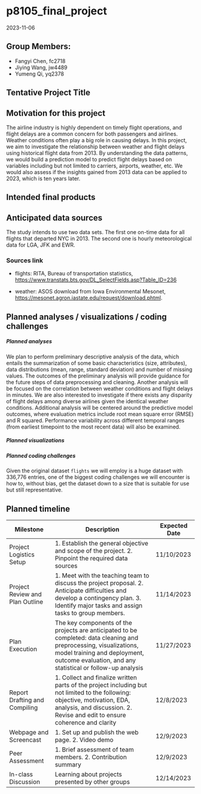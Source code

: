 p8105_final_project
================
2023-11-06

## Group Members:

- Fangyi Chen, fc2718
- Jiying Wang, jw4489
- Yumeng Qi, yq2378

## Tentative Project Title

## Motivation for this project

The airline industry is highly dependent on timely flight operations,
and flight delays are a common concern for both passengers and airlines.
Weather conditions often play a big role in causing delays. In this
project, we aim to investigate the relationship between weather and
flight delays using historical flight data from 2013. By understanding
the data patterns, we would build a prediction model to predict flight
delays based on variables including but not limited to carriers,
airports, weather, etc. We would also assess if the insights gained from
2013 data can be applied to 2023, which is ten years later.

## Intended final products

## Anticipated data sources

The study intends to use two data sets. The first one on-time data for
all flights that departed NYC in 2013. The second one is hourly
meteorological data for LGA, JFK and EWR.

### Sources link

- flights: RITA, Bureau of transportation statistics,
  <https://www.transtats.bts.gov/DL_SelectFields.asp?Table_ID=236>

- weather: ASOS download from Iowa Environmental Mesonet,
  <https://mesonet.agron.iastate.edu/request/download.phtml>.

## Planned analyses / visualizations / coding challenges

##### Planned analyses

We plan to perform preliminary descriptive analysis of the data, which
entails the summarization of some basic characteristics (size,
attributes), data distributions (mean, range, standard deviation) and
number of missing values. The outcomes of the preliminary analysis will
provide guidance for the future steps of data preprocessing and
cleaning. Another analysis will be focused on the correlation between
weather conditions and flight delays in minutes. We are also interested
to investigate if there exists any disparity of flight delays among
diverse airlines given the identical weather conditions. Additional
analysis will be centered around the predictive model outcomes, where
evaluation metrics include root mean square error (RMSE) and R squared.
Performance variability across different temporal ranges (from earliest
timepoint to the most recent data) will also be examined.

##### Planned visualizations

##### Planned coding challenges

Given the original dataset `flights` we will employ is a huge dataset
with 336,776 entries, one of the biggest coding challenges we will
encounter is how to, without bias, get the dataset down to a size that
is suitable for use but still representative.

## Planned timeline

| Milestone                       | Description                                                                                                                                                                                                       | Expected Date |
|---------------------------------|-------------------------------------------------------------------------------------------------------------------------------------------------------------------------------------------------------------------|---------------|
| Project Logistics Setup         | 1\. Establish the general objective and scope of the project. 2. Pinpoint the required data sources                                                                                                               | 11/10/2023    |
| Project Review and Plan Outline | 1\. Meet with the teaching team to discuss the project proposal. 2. Anticipate difficulties and develop a contingency plan. 3. Identify major tasks and assign tasks to group members.                            | 11/14/2023    |
| Plan Execution                  | The key components of the projects are anticipated to be completed: data cleaning and preprocessing, visualizations, model training and deployment, outcome evaluation, and any statistical or follow-up analysis | 11/27/2023    |
| Report Drafting and Compiling   | 1\. Collect and finalize written parts of the project including but not limited to the following: objective, motivation, EDA, analysis, and discussion. 2. Revise and edit to ensure coherence and clarity        | 12/8/2023     |
| Webpage and Screencast          | 1\. Set up and publish the web page. 2. Video demo                                                                                                                                                                | 12/9/2023     |
| Peer Assessment                 | 1\. Brief assessment of team members. 2. Contribution summary                                                                                                                                                     | 12/9/2023     |
| In-class Discussion             | Learning about projects presented by other groups                                                                                                                                                                 | 12/14/2023    |

